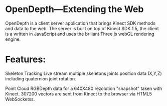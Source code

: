 OpenDepth—Extending the Web
=========

OpenDepth is a client server application that brings Kinect SDK methods and data to the web.
The server is built on top of Kinect SDK 1.5, the client is a written in JavaScript and uses the briliant Three.js webGL rendering engine.

Features:
=========
Skeleton Tracking
Live stream multiple skeletons joints position data (X,Y,Z) including quaternion joint rotation.

Point Cloud
RGBDepth data for a 640X480 rezolution "snapshot" taken with Kinect. 307200 vectors are sent from Kinect to the browser via HTML5 WebSocketss.

